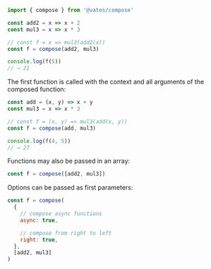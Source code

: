 ```js
import { compose } from '@vates/compose'

const add2 = x => x + 2
const mul3 = x => x * 3

// const f = x => mul3(add2(x))
const f = compose(add2, mul3)

console.log(f(5))
// → 21
```

The first function is called with the context and all arguments of the composed function:

```js
const add = (x, y) => x + y
const mul3 = x => x * 3

// const f = (x, y) => mul3(add(x, y))
const f = compose(add, mul3)

console.log(f(4, 5))
// → 27
```

Functions may also be passed in an array:

```js
const f = compose([add2, mul3])
```

Options can be passed as first parameters:

```js
const f = compose(
  {
    // compose async functions
    async: true,

    // compose from right to left
    right: true,
  },
  [add2, mul3]
)
```
